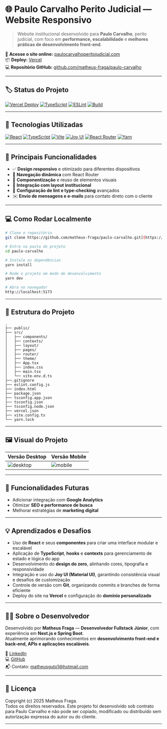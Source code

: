 # 🌐 Paulo Carvalho Perito Judicial — Website Responsivo

> Website institucional desenvolvido para **Paulo Carvalho**, perito judicial, com foco em **performance, escalabilidade** e **melhores práticas de desenvolvimento front-end**.

🔗 **Acesse o site online:** [paulocarvalhoperitojudicial.com](https://paulocarvalhoperitojudicial.com)  
📦 **Deploy:** [Vercel](https://vercel.com)  
💻 **Repositório GitHub:** [github.com/matheus-fraga/paulo-carvalho](https://github.com/matheus-fraga/paulo-carvalho)

---

## 🏷️ Status do Projeto

[![Vercel Deploy](https://img.shields.io/badge/Vercel-Deploy-brightgreen?style=for-the-badge&logo=vercel&logoColor=white)](https://vercel.com)
[![TypeScript](https://img.shields.io/badge/TypeScript-3178C6?style=for-the-badge&logo=typescript&logoColor=white)](https://www.typescriptlang.org/)
[![ESLint](https://img.shields.io/badge/ESLint-4B32C3?style=for-the-badge&logo=eslint&logoColor=white)](https://eslint.org/)
[![Build](https://img.shields.io/badge/Build-Passing-brightgreen?style=for-the-badge)](https://github.com/FragaTheus/paulo-carvalho/actions)

---

## 🚀 Tecnologias Utilizadas

[![React](https://img.shields.io/badge/React-20232A?style=for-the-badge&logo=react&logoColor=61DAFB)](https://reactjs.org/)
[![TypeScript](https://img.shields.io/badge/TypeScript-3178C6?style=for-the-badge&logo=typescript&logoColor=white)](https://www.typescriptlang.org/)
[![Vite](https://img.shields.io/badge/Vite-646CFF?style=for-the-badge&logo=vite&logoColor=FFD62E)](https://vitejs.dev/)
[![Joy UI](https://img.shields.io/badge/Joy%20UI-007FFF?style=for-the-badge&logo=mui&logoColor=white)](https://mui.com/joy-ui/)
[![React Router](https://img.shields.io/badge/React_Router-CA4245?style=for-the-badge&logo=react-router&logoColor=white)](https://reactrouter.com/)
[![Yarn](https://img.shields.io/badge/Yarn-2C8EBB?style=for-the-badge&logo=yarn&logoColor=white)](https://yarnpkg.com/)

---

## 🧠 Principais Funcionalidades

- ✅ **Design responsivo** e otimizado para diferentes dispositivos  
- 🔄 **Navegação dinâmica** com React Router  
- 🧩 **Componentização** e reuso de elementos visuais  
- 🎨 **Integração com layout institucional**  
- 🧹 **Configuração de lint e type-checking** avançados  
- ✉️ **Envio de mensagens e e-mails** para contato direto com o cliente  

---

## 💻 Como Rodar Localmente

```bash
# Clone o repositório
git clone https://github.com/matheus-fraga/paulo-carvalho.git](https://github.com/FragaTheus/site-perito-judicial-paulo-carvalho.git

# Entre na pasta do projeto
cd paulo-carvalho

# Instale as dependências
yarn install

# Rode o projeto em modo de desenvolvimento
yarn dev

# Abra no navegador
http://localhost:5173
```

---

## 📁 Estrutura do Projeto

```
.
├── public/
├── src/
│   ├── components/
│   ├── contexts/
│   ├── layout/
│   ├── pages/
│   ├── router/
│   ├── theme/
│   ├── App.tsx
│   ├── index.css
│   ├── main.tsx
│   └── vite-env.d.ts
├──.gitignore
├── eslint.config.js
├── index.html
├── package.json
├── tsconfig.app.json
├── tsconfig.json
├── tsconfig.node.json
├── vercel.json
├── vite.config.ts
└── yarn.lock
```

---

## 🖼️ Visual do Projeto

| Versão Desktop                           | Versão Mobile                          |
| ---------------------------------------- | -------------------------------------- |
| ![desktop](./public/preview-desktop.png) | ![mobile](./public/preview-mobile.png) |

---

## 🚀 Funcionalidades Futuras

- Adicionar integração com **Google Analytics**  
- Otimizar **SEO e performance de busca**  
- Melhorar estratégias de **marketing digital**  

---

## 💡 Aprendizados e Desafios

- Uso de **React** e seus **componentes** para criar uma interface modular e escalável  
- Aplicação de **TypeScript**, **hooks** e **contexts** para gerenciamento de estado e lógica do app  
- Desenvolvimento do **design do zero**, alinhando cores, tipografia e responsividade  
- Integração e uso do **Joy UI (Material UI)**, garantindo consistência visual e desafios de customização  
- Controle de versão com **Git**, organizando commits e branches de forma eficiente  
- Deploy do site na **Vercel** e configuração do **domínio personalizado**

---

## 👨‍💻 Sobre o Desenvolvedor

Desenvolvido por **Matheus Fraga** — **Desenvolvedor Fullstack Júnior**, com experiência em **Next.js e Spring Boot**.  
Atualmente aprimorando conhecimentos em **desenvolvimento front-end e back-end, APIs e aplicações escaláveis**.

🔗 [LinkedIn](https://www.linkedin.com/in/matheus-fraga-dev-full-stack/)  
💻 [GitHub](https://github.com/FragaTheus)  
📬 Contato: matheusguto1@hotmail.com

---

## 📄 Licença

Copyright (c) 2025 Matheus Fraga.  
Todos os direitos reservados. Este projeto foi desenvolvido sob contrato para Paulo Carvalho e não pode ser copiado, modificado ou distribuído sem autorização expressa do autor ou do cliente.

---


